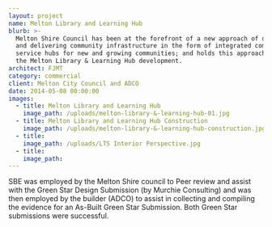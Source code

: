 ```yaml
---
layout: project
name: Melton Library and Learning Hub
blurb: >-
  Melton Shire Council has been at the forefront of a new approach of designing
  and delivering community infrastructure in the form of integrated community
  service hubs for new and growing communities; and holds this approach true for
  the Melton Library & Learning Hub development.
architect: FJMT
category: commercial
client: Melton City Council and ADCO
date: 2014-05-08 00:00:00
images:
  - title: Melton Library and Learning Hub
    image_path: /uploads/melton-library-&-learning-hub-01.jpg
  - title: Melton Library and Learning Hub Construction
    image_path: /uploads/melton-library-&-learning-hub-construction.jpg
  - title:
    image_path: /uploads/LTS Interior Perspective.jpg
  - title:
    image_path:
---
```



SBE was employed by the Melton Shire council to Peer review and assist with the Green Star Design Submission (by Murchie Consulting) and was then employed by the builder (ADCO) to assist in collecting and compiling the evidence for an As-Built Green Star Submission. Both Green Star submissions were successful.